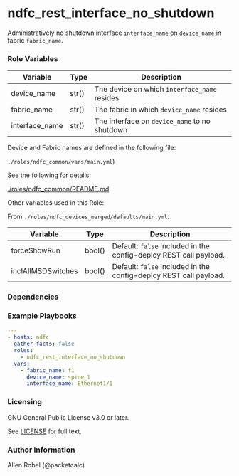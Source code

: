 # ndfc_rest_interface_no_shutdown

Administratively no shutdown interface ``interface_name`` on ``device_name`` in fabric ``fabric_name``.

### Role Variables

Variable        | Type  | Description
----------------|-------|------------------------------------------------
device_name     | str() | The device on which ``interface_name`` resides
fabric_name     | str() | The fabric in which ``device_name`` resides
interface_name  | str() | The interface on ``device_name`` to no shutdown

Device and Fabric names are defined in the following file:

``./roles/ndfc_common/vars/main.yml``)

See the following for details:

[./roles/ndfc_common/README.md](https://github.com/allenrobel/ndfc-roles/tree/master/roles/ndfc_common/README.md)

Other variables used in this Role:

From ``./roles/ndfc_devices_merged/defaults/main.yml``:

Variable           | Type   | Description
-------------------|--------|------------
forceShowRun       | bool() | Default: ``false`` Included in the config-deploy REST call payload.
inclAllMSDSwitches | bool() | Default: ``false`` Included in the config-deploy REST call payload.

### Dependencies

### Example Playbooks

```yaml
---
- hosts: ndfc
  gather_facts: false
  roles:
    - ndfc_rest_interface_no_shutdown
  vars:
    - fabric_name: f1
      device_name: spine_1
      interface_name: Ethernet1/1
```

### Licensing

GNU General Public License v3.0 or later.

See [LICENSE](https://www.gnu.org/licenses/gpl-3.0.txt) for full text.

### Author Information

Allen Robel (@packetcalc)
